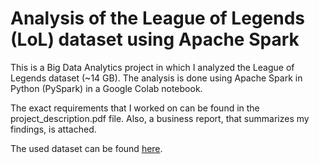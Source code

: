 # Analysis of the League of Legends (LoL) dataset using Apache Spark
This is a Big Data Analytics project in which I analyzed the League of Legends dataset (~14 GB). The analysis is done using Apache Spark in Python (PySpark) in a Google Colab notebook.

The exact requirements that I worked on can be found in the project_description.pdf file. Also, a business report, that summarizes my findings, is attached. 

The used dataset can be found [here](https://www.kaggle.com/d4sein/league-of-legends-patch-109).
